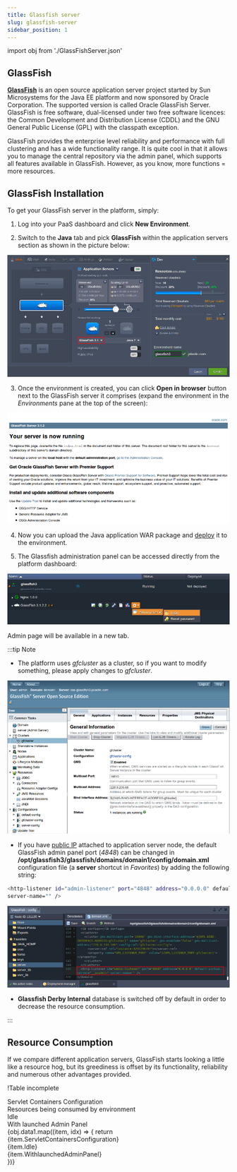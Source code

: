 ```yaml
---
title: Glassfish server
slug: glassfish-server
sidebar_position: 1
---
```


import obj from './GlassFishServer.json'

## GlassFish

[**GlassFish**](https://cloudmydc.com/) is an open source application server project started by Sun Microsystems for the Java EE platform and now sponsored by Oracle Corporation. The supported version is called Oracle GlassFish Server. GlassFish is free software, dual-licensed under two free software licences: the Common Development and Distribution License (CDDL) and the GNU General Public License (GPL) with the classpath exception.

GlassFish provides the enterprise level reliability and performance with full clustering and has a wide functionality range. It is quite cool in that it allows you to manage the central repository via the admin panel, which supports all features available in GlassFish. However, as you know, more functions = more resources.

## GlassFish Installation

To get your GlassFish server in the platform, simply:

1. Log into your PaaS dashboard and click **New Environment**.

2. Switch to the **Java** tab and pick **GlassFish** within the application servers section as shown in the picture below:

<div style={{
    display:'flex',
    justifyContent: 'center',
    margin: '0 0 1rem 0'
}}>

![Locale Dropdown](./img/GlassFishServer/01wizard.png)

</div>

3. Once the environment is created, you can click **Open in browser** button next to the GlassFish server it comprises (expand the environment in the _Environments_ pane at the top of the screen):

<div style={{
    display:'flex',
    justifyContent: 'center',
    margin: '0 0 1rem 0'
}}>

![Locale Dropdown](./img/GlassFishServer/02serv-run.png)

</div>

4. Now you can upload the Java application WAR package and [deploy](https://cloudmydc.com/) it to the environment.

5. The Glassfish administration panel can be accessed directly from the platform dashboard:

<div style={{
    display:'flex',
    justifyContent: 'center',
    margin: '0 0 1rem 0'
}}>

![Locale Dropdown](./img/GlassFishServer/03dash.png)

</div>

Admin page will be available in a new tab.

:::tip Note

- The platform uses _gfcluster_ as a cluster, so if you want to modify something, please apply changes to _gfcluster_.

<div style={{
    display:'flex',
    justifyContent: 'center',
    margin: '0 0 1rem 0'
}}>

![Locale Dropdown](./img/GlassFishServer/04admin.png)

</div>

- If you have [public IP](/docs/application-setting/external-access-to-applications/public-ip) attached to application server node, the default GlassFish admin panel port (_4848_) can be changed in **/opt/glassfish3/glassfish/domains/domain1/config/domain.xml** configuration file (a **server** shortcut in _Favorites_) by adding the following string:

```bash
<http-listener id="admin-listener" port="4848" address="0.0.0.0" default-virtual-server="__asadmin"
server-name="" />
```

<div style={{
    display:'flex',
    justifyContent: 'center',
    margin: '0 0 1rem 0'
}}>

![Locale Dropdown](./img/GlassFishServer/05config.png)

</div>

- **Glassfish Derby Internal** database is switched off by default in order to decrease the resource consumption.

:::

## Resource Consumption

If we compare different application servers, GlassFish starts looking a little like a resource hog, but its greediness is offset by its functionality, reliability and numerous other advantages provided.

!Table incomplete

<div style={{
        width: '100%',
        margin: '0 0 5rem 0',
        borderRadius: '7px',
        overflow: 'hidden',
    }} >
    <div>
        <div style={{
            width: '100%',
            height: 'auto',
            border: '1px solid var(--ifm-toc-border-color)',
            display: 'grid', 
            fontWeight: '500',
            color: 'var(--table-color-primary)',
            background: 'var(--table-bg-primary-t2)', 
            gridTemplateColumns: '1fr 3fr',
            overflow: 'hidden',
        }}>
            <div style={{
                display: 'flex', 
                alignItems: 'center', 
                justifyContent: 'center',
                padding: '20px',
                wordBreak: 'break-word',
                borderRight: '1px solid var(--ifm-toc-border-color)',
            }}>
                Servlet Containers Configuration
            </div>
            <div style={{
                    width: '100%',
                    height: 'auto',
                    border: '1px solid var(--ifm-toc-border-color)',
                    display: 'grid', 
                    fontWeight: '500',
                    color: 'var(--table-color-primary)',
                    background: 'var(--table-bg-primary-t2)', 
                    gridTemplateColumns: '1fr',
                    overflow: 'hidden',
                }}>
                <div style={{
                    display: 'flex', 
                    alignItems: 'center', 
                    justifyContent: 'center',
                    padding: '20px',
                    borderRight: '1px solid var(--ifm-toc-border-color)',
                    wordBreak: 'break-word'
                }}>
                    Resources being consumed by environment
                </div>
                <div style={{
                    width: '100%',
                    height: 'auto',
                    border: '1px solid var(--ifm-toc-border-color)',
                    display: 'grid', 
                    fontWeight: '500',
                    color: 'var(--table-color-primary)',
                    background: 'var(--table-bg-primary-t2)', 
                    gridTemplateColumns: '1fr 1fr',
                    overflow: 'hidden',
                }}> 
                <div style={{
                    display: 'flex', 
                    alignItems: 'center', 
                    justifyContent: 'center',
                    padding: '20px',
                    borderRight: '1px solid var(--ifm-toc-border-color)',
                    wordBreak: 'break-word'
                }}>
                Idle
                </div>
                <div style={{
                    display: 'flex', 
                    alignItems: 'center', 
                    justifyContent: 'center',
                    padding: '20px',
                    borderRight: '1px solid var(--ifm-toc-border-color)',
                    wordBreak: 'break-word'
                }}>
                    With launched Admin Panel
                </div> 
                </div>
            </div>
        </div>
        {obj.data1.map((item, idx) => {
          return <div key={idx} style={{
            width: '100%',
            height: 'auto',
            border: '1px solid var(--ifm-toc-border-color)',
            display: 'grid', 
            gridTemplateColumns: '1fr 2fr 1fr',
            fontWeight: '400',
        }}>
            <div style={{
                padding: '20px',
                borderRight: '1px solid var(--ifm-toc-border-color)',
                background: 'var(--table-bg-primary-t1)',
                display: 'flex', 
                alignItems: 'center', 
                justifyContent: 'flex-start',
                wordBreak: 'break-all',
                padding: '20px',
            }}>
                {item.ServletContainersConfiguration}
            </div>
            <div style={{
                padding: '20px',
                wordBreak: 'break-all'
            }}>
                {item.Idle}
            </div>
            <div style={{
                wordBreak: 'break-all',
                 padding: '20px',
            }}>
                {item.WithlaunchedAdminPanel}
            </div>
        </div> 
        })}
    </div> 
</div>
